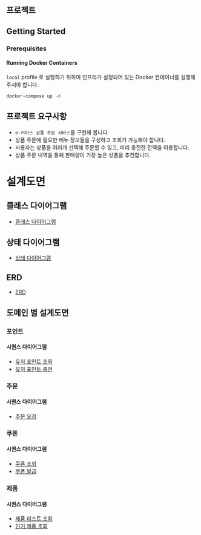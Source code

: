 ## 프로젝트

## Getting Started

### Prerequisites

#### Running Docker Containers

`local` profile 로 실행하기 위하여 인프라가 설정되어 있는 Docker 컨테이너를 실행해주셔야 합니다.

```bash
docker-compose up -d
```

## 프로젝트 요구사항
- `e-커머스 상품 주문 서비스`를 구현해 봅니다.
- 상품 주문에 필요한 메뉴 정보들을 구성하고 조회가 가능해야 합니다.
- 사용자는 상품을 여러개 선택해 주문할 수 있고, 미리 충전한 잔액을 이용합니다.
- 상품 주문 내역을 통해 판매량이 가장 높은 상품을 추천합니다.


# 설계도면

## 클래스 다이어그램

- [클래스 다이어그램](https://github.com/lostcatbox/hhplus-e-commerce-server/blob/feature/mockmvctest/docs/class-diagram/class-diagram.mermaid)

## 상태 다이어그램

- [상태 다이어그램](https://github.com/lostcatbox/hhplus-e-commerce-server/blob/feature/mockmvctest/docs/status-diagram/%ED%95%AD%ED%95%B4%202%EC%A3%BC%EC%B0%A8%20%EC%9D%B4%EC%BB%A4%EB%A8%B8%EC%8A%A4%20%EC%83%81%ED%83%9C%20%EB%8B%A4%EC%9D%B4%EC%96%B4%EA%B7%B8%EB%9E%A8(2025.04.02).png)

## ERD

- [ERD](https://github.com/lostcatbox/hhplus-e-commerce-server/blob/feature/mockmvctest/docs/erd/mysqlerd.mermaid)

## 도메인 별 설계도면

### 포인트

#### 시퀀스 다이어그램

- [유저 포인트 조회](https://github.com/lostcatbox/hhplus-e-commerce-server/blob/feature/mockmvctest/docs/sequence-diagram/point-get-scenario.mermaid)
- [유저 포인트 충전](https://github.com/lostcatbox/hhplus-e-commerce-server/blob/feature/mockmvctest/docs/sequence-diagram/point-change-scenario.mermaid)

### 주문

#### 시퀀스 다이어그램

- [주문 요청](https://github.com/lostcatbox/hhplus-e-commerce-server/blob/feature/mockmvctest/docs/sequence-diagram/order-order-scenario.mermaid)

### 쿠폰

#### 시퀀스 다이어그램

- [쿠폰 조회](https://github.com/lostcatbox/hhplus-e-commerce-server/blob/feature/mockmvctest/docs/sequence-diagram/coupon-get-list-scenario.mermaid)
- [쿠폰 발급](https://github.com/lostcatbox/hhplus-e-commerce-server/blob/feature/mockmvctest/docs/sequence-diagram/coupon-issue-scenario.mermaid)

### 제품

#### 시퀀스 다이어그램

- [제품 리스트 조회](https://github.com/lostcatbox/hhplus-e-commerce-server/blob/feature/mockmvctest/docs/sequence-diagram/product-get-list-scenario.mermaid)
- [인기 제품 조회](https://github.com/lostcatbox/hhplus-e-commerce-server/blob/feature/mockmvctest/docs/sequence-diagram/product-get-top5-list-scenario.mermaid)
